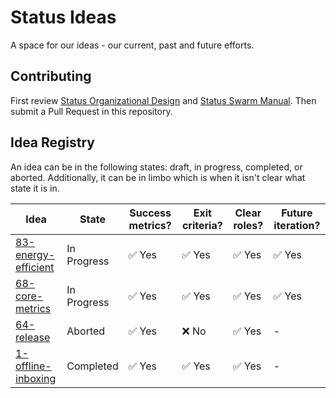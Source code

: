 # Status Ideas

A space for our ideas - our current, past and future efforts.

## Contributing

First review [Status Organizational Design](https://wiki.status.im/Status_Organisational_Design) and
[Status Swarm Manual](https://docs.google.com/document/u/1/d/10nGQ6mZGahIme6UGLov3b12tJUOi3mkjIsT5_cFl0kA/edit?ts=5ab1135d#heading=h.lqc5ff9neha5).
Then submit a Pull Request in this repository.

## Idea Registry

An idea can be in the following states: draft, in progress, completed, or
aborted. Additionally, it can be in limbo which is when it isn't clear what
state it is in.

| Idea                                                | State       | Success metrics?       | Exit criteria?         | Clear roles?           | Future iteration?      |
|-----------------------------------------------------|-------------|------------------------|------------------------|------------------------|------------------------|
| [83-energy-efficient](ideas/83-energy-efficient.md) | In Progress | :white_check_mark: Yes | :white_check_mark: Yes | :white_check_mark: Yes | :white_check_mark: Yes |
| [68-core-metrics](ideas/68-core-metrics.md)         | In Progress | :white_check_mark: Yes | :white_check_mark: Yes | :white_check_mark: Yes | :white_check_mark: Yes |
| [64-release](ideas/64-release.md)                   | Aborted     | :white_check_mark: Yes | :x: No                 | :white_check_mark: Yes | -                      |
| [1-offline-inboxing](ideas/1-offline-inboxing.md)   | Completed   | :white_check_mark: Yes | :white_check_mark: Yes | :white_check_mark: Yes | -                      |
